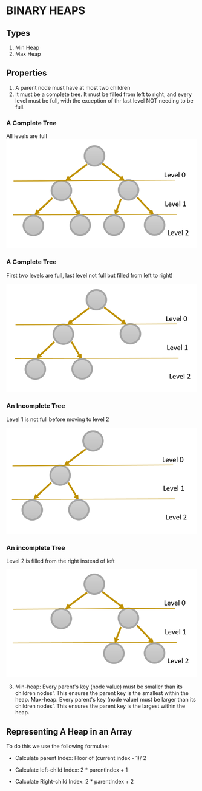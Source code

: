 # BINARY HEAPS

## Types
1. Min Heap
2. Max Heap

## Properties
1. A parent node must have at most two children
2. It must be a complete tree. It must be filled from left to right, and every level must be full, with the exception of thr last level NOT needing to be full.
                   
### A Complete Tree  
All levels are full
![](../assets/complete_tree1.png)
  
  
### A Complete Tree 
First two levels are full, last level not full but filled from left to right)

![](../assets/complete_tree2.png)             
 

### An Incomplete Tree 
Level 1 is not full before moving to level 2
               
![](../assets/incomplete_tree1.png)
  
  
### An incomplete Tree 
Level 2 is filled from the right instead of left
               
![](../assets/incomplete_tree2.png)
   
3. Min-heap: Every parent's key (node value) must be smaller than its children
nodes'. This ensures the parent key is the smallest within the heap.
Max-heap: Every parent's key (node value) must be larger than its children 
nodes'. This ensures the parent key is the largest within the heap.


## Representing A Heap in an Array
To do this we use the following formulae:
  
  - Calculate parent Index: Floor of (current index - 1)/ 2
   
  - Calculate left-child Index: 2 * parentIndex + 1
   
  - Calculate Right-child Index: 2 * parentIndex + 2
